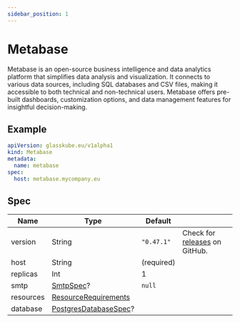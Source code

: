 ```yaml
---
sidebar_position: 1
---
```


# Metabase

Metabase is an open-source business intelligence and data analytics platform that simplifies data analysis and visualization.
It connects to various data sources, including SQL databases and CSV files, making it accessible to both technical and non-technical users.
Metabase offers pre-built dashboards, customization options, and data management features for insightful decision-making.

## Example

```yaml title=metabase.yaml
apiVersion: glasskube.eu/v1alpha1
kind: Metabase
metadata:
  name: metabase
spec:
  host: metabase.mycompany.eu
```

## Spec

| Name      | Type                                                                                                   | Default    |                                                                                |
|-----------|--------------------------------------------------------------------------------------------------------|------------|--------------------------------------------------------------------------------|
| version   | String                                                                                                 | `"0.47.1"` | Check for [releases](https://github.com/metabase/metabase/releases) on GitHub. |
| host      | String                                                                                                 | (required) |                                                                                |
| replicas  | Int                                                                                                    | 1          |                                                                                |
| smtp      | [SmtpSpec](./../common/smtp/)?                                                                         | `null`     |                                                                                |
| resources | [ResourceRequirements](https://kubernetes.io/docs/concepts/configuration/manage-resources-containers/) |            |                                                                                |
| database  | [PostgresDatabaseSpec](./../common/postgres)?                                                          |            |                                                                                |

